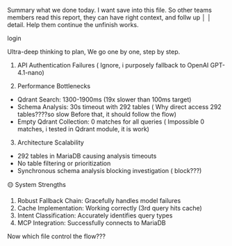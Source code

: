 Summary what we done today. I want save into this file. So other teams members read this report, they can have right context, and follw up      │
│   detail. Help them continue the unfinish works.        


login


Ultra-deep thinking to plan, We go one by one, step by step.

  1. API Authentication Failures  ( Ignore, i purposely fallback to OpenAI GPT-4.1-nano)


  2. Performance Bottlenecks

  - Qdrant Search: 1300-1900ms (19x slower than 100ms target)
  - Schema Analysis: 30s timeout with 292 tables ( Why direct access 292 tables????so slow Before that, it should follow the flow)
  - Empty Qdrant Collection: 0 matches for all queries ( Impossible 0 matches, i tested in Qdrant module, it is work)

  3. Architecture Scalability

  - 292 tables in MariaDB causing analysis timeouts
  - No table filtering or prioritization
  - Synchronous schema analysis blocking investigation ( block???)

  🟡 System Strengths

  1. Robust Fallback Chain: Gracefully handles model failures
  2. Cache Implementation: Working correctly (3rd query hits cache)
  3. Intent Classification: Accurately identifies query types
  4. MCP Integration: Successfully connects to MariaDB

Now which file control the flow??? 










